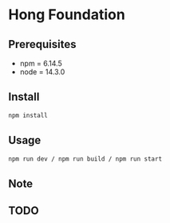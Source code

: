 # Hong Foundation #

## Prerequisites ##

- npm = 6.14.5
- node = 14.3.0

## Install ##

```sh
npm install
```

## Usage ##

```sh
npm run dev / npm run build / npm run start
```

## Note ##

## TODO ##
  